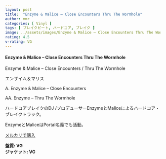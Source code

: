 ```yaml
---
layout: post
title:  "Enzyme & Malice – Close Encounters Thru The Wormhole"
author: mmr
categories: [ Vinyl ]
tags: [ ブレイクビート, ハードコア, ブレイク ]
image: ../assets/images/Enzyme & Malice – Close Encounters Thru The Wormhole.jpg
rating: 4.5
v-rating: VG
---
```


#### Enzyme & Malice – Close Encounters Thru The Wormhole

Enzyme & Malice – Close Encounters / Thru The Wormhole

エンザイム＆マリス

A. Enzyme & Malice – Close Encounters

AA. Enzyme – Thru The Wormhole

ハードコアブレイクのDJ /プロデューサーEnzymeとMaliceによるハードコア・ブレイクトラック。

EnzymeとMaliceはPortal名義でも活動。

[メルカリで購入](https://jp.mercari.com/item/m20131022518?afid=6142608987)

<div class="mt-4 mb-4 d-flex align-items-center">
<strong class="mr-1">盤質: VG</strong>
</div>
<div class="mt-4 mb-4 d-flex align-items-center">
<strong class="mr-1">ジャケット: VG</strong>
</div>
